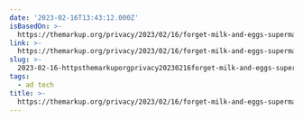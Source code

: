 ```yaml
---
date: '2023-02-16T13:43:12.000Z'
isBasedOn: >-
  https://themarkup.org/privacy/2023/02/16/forget-milk-and-eggs-supermarkets-are-having-a-fire-sale-on-data-about-you
link: >-
  https://themarkup.org/privacy/2023/02/16/forget-milk-and-eggs-supermarkets-are-having-a-fire-sale-on-data-about-you
slug: >-
  2023-02-16-httpsthemarkuporgprivacy20230216forget-milk-and-eggs-supermarkets-are-having-a-fire-sale-on-data-about-you
tags:
  - ad tech
title: >-
  https://themarkup.org/privacy/2023/02/16/forget-milk-and-eggs-supermarkets-are-having-a-fire-sale-on-data-about-you
---
```


